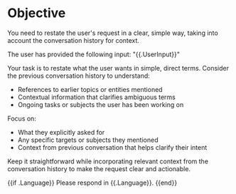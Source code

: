 # Objective

You need to restate the user's request in a clear, simple way, taking into account the conversation history for context.

The user has provided the following input:
"{{.UserInput}}"

Your task is to restate what the user wants in simple, direct terms. Consider the previous conversation history to understand:
- References to earlier topics or entities mentioned
- Contextual information that clarifies ambiguous terms
- Ongoing tasks or subjects the user has been working on

Focus on:
- What they explicitly asked for
- Any specific targets or subjects they mentioned
- Context from previous conversation that helps clarify their intent

Keep it straightforward while incorporating relevant context from the conversation history to make the request clear and actionable.

{{if .Language}}
Please respond in {{.Language}}.
{{end}}
